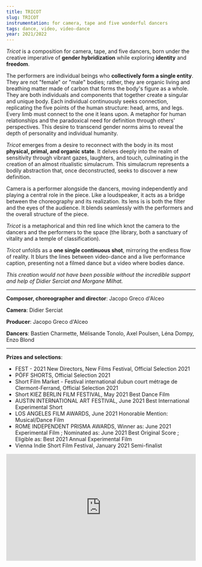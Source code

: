 ```yaml
---
title: TRICOT
slug: TRICOT
instrumentation: for camera, tape and five wonderful dancers
tags: dance, video, video-dance
year: 2021/2022
---
```


*Tricot* is a composition for camera, tape, and five dancers, born under the creative imperative of **gender hybridization** while exploring **identity** and **freedom**.

The performers are individual beings who **collectively form a single entity**. They are not  "female" or "male" bodies; rather, they are organic living and breathing matter made of carbon that forms the body's figure as a whole. They are both individuals and components that together create a singular and unique body. Each individual continuously seeks connection, replicating the five points of the human structure: head, arms, and legs. Every limb must connect to the one it leans upon. A metaphor for human relationships and the paradoxical need for definition through others' perspectives. This desire to transcend gender norms aims to reveal the depth of personality and individual humanity.

*Tricot* emerges from a desire to reconnect with the body in its most **physical, primal, and organic state**. It delves deeply into the realm of sensitivity through vibrant gazes, laughters, and touch, culminating in the creation of an almost ritualistic simulacrum. This simulacrum represents a bodily abstraction that, once deconstructed, seeks to discover a new definition.

Camera is a performer alongside the dancers, moving independently and playing a central role in the piece. Like a loudspeaker, it acts as a bridge between the choreography and its realization. Its lens is is both the filter and the eyes of the audience. It blends seamlessly with the performers and the overall structure of the piece.

*Tricot* is a metaphorical and thin red line which knot the camera to the dancers and the performers to the space (the library, both a sanctuary of vitality and a temple of classification).

*Tricot* unfolds as a **one single continuous shot**, mirroring the endless flow of reality. It blurs the lines between video-dance and a live performance caption, presenting not a filmed dance but a video where bodies dance.

*This creation would not have been possible without the incredible support and help of Didier Serciat and Morgane Milhat.*

---

**Composer, choreographer and director**: Jacopo Greco d'Alceo <br>

**Camera**: Didier Serciat <br>

**Producer**: Jacopo Greco d'Alceo <br>

**Dancers**: Bastien Charmette, Mélisande Tonolo, Axel Poulsen, Léna Dompy, Enzo Blond<br>

---

**Prizes and selections**:

- FEST - 2021 New Directors, New Films Festival, Official Selection 2021
- PÖFF SHORTS, Official Selection 2021
- Short Film Market - Festival international dubun court métrage de Clermont-Ferrand, Official Selection 2021
- Short KIEZ BERLIN FILM FESTIVAL, May 2021 Best Dance Film
- AUSTIN INTERNATIONAL ART FESTIVAL, June 2021 Best International Experimental Short 
- LOS ANGELES FILM AWARDS, June 2021 Honorable Mention: Musical/Dance Film 
- ROME INDEPENDENT PRISMA AWARDS, Winner as: June 2021 Experimental Film ; Nominated as: June 2021 Best Original Score ; Eligible as: Best 2021 Annual Experimental Film 
- Vienna Indie Short Film Festival, January 2021 Semi-finalist 

<div style="padding:56.25% 0 0 0;position:relative;"><iframe src="https://player.vimeo.com/video/559918782?h=6079a85f34&byline=0" style="position:absolute;top:0;left:0;width:100%;height:100%;" frameborder="0" allow="autoplay; fullscreen; picture-in-picture" allowfullscreen></iframe></div><script src="https://player.vimeo.com/api/player.js"></script>